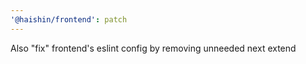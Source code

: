 ```yaml
---
'@haishin/frontend': patch
---
```


Also "fix" frontend's eslint config by removing unneeded next extend

